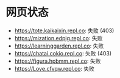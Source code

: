 # 网页状态
- https://tote.kaikaixin.repl.co: 失败 (403)
- https://mization.edpjg.repl.co: 失败
- https://learninggarden.repl.co: 失败
- https://chatai.cokio.repl.co: 失败 (403)
- https://figura.hpbmm.repl.co: 失败
- https://Love.cfvqw.repl.co: 失败

